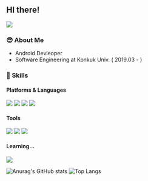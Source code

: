 ## HI there! 
<a href="https://hits.seeyoufarm.com"><img src="https://hits.seeyoufarm.com/api/count/incr/badge.svg?url=https%3A%2F%2Fgithub.com%2Fmimwin%2Fhit-counter&count_bg=%233DBCC8&title_bg=%23555555&icon=&icon_color=%23E7E7E7&title=hits&edge_flat=false"/></a>

### 😎 About Me
- Android Devleoper
- Software Engineering at Konkuk Univ. ( 2019.03 - )

### 🤜 Skills  

#### Platforms & Languages
<img src="https://img.shields.io/badge/Android-3DDC84?style=flat&logo=android&logoColor=white"> <img src="https://img.shields.io/badge/Kotlin-7F52FF?style=flat&logo=Kotlin&logoColor=white"> <img src="https://img.shields.io/badge/C++-00599C?style=flat&logo=Cplusplus&logoColor=white"> <img src="https://img.shields.io/badge/Java-007396?style=flat&logo=java&logoColor=white"> 
#### Tools
<img src="https://img.shields.io/badge/Git-F05032?style=flat&logo=Git&logoColor=white"> <img src="https://img.shields.io/badge/Figma-F24E1E?style=flat&logo=Figma&logoColor=white"> <img src="https://img.shields.io/badge/Firebase-FFCA28?style=flat&logo=Firebase&logoColor=white"> 
#### Learning...
<img src="https://img.shields.io/badge/Python-3776AB?style=flat&logo=Python&logoColor=white">


![Anurag's GitHub stats](https://github-readme-stats.vercel.app/api?username=mimwin) ![Top Langs](https://github-readme-stats.vercel.app/api/top-langs/?username=mimwin&langs_count=4&layout=compact)

<!--
**mimwin/mimwin** is a ✨ _special_ ✨ repository because its `README.md` (this file) appears on your GitHub profile.

Here are some ideas to get you started:

- 🔭 I’m currently working on ...
- 🌱 I’m currently learning ...
- 👯 I’m looking to collaborate on ...
- 🤔 I’m looking for help with ...
- 💬 Ask me about ...
- 📫 How to reach me: ...
- 😄 Pronouns: ...
- ⚡ Fun fact: ...
-->
